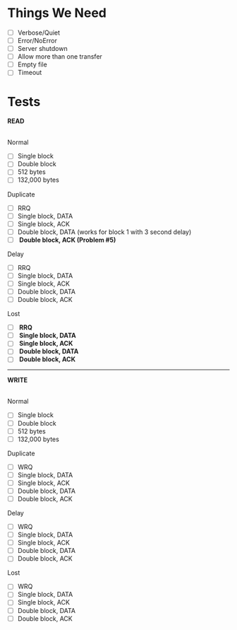 # Things We Need

- [ ] Verbose/Quiet
- [ ] Error/NoError
- [ ] Server shutdown
- [ ] Allow more than one transfer
- [ ] Empty file
- [ ] Timeout

# Tests

<b> READ </b><br><br>

Normal <br>
- [ ] Single block
- [ ] Double block
- [ ] 512 bytes
- [ ] 132,000 bytes

Duplicate <br>
- [ ] RRQ
- [ ] Single block, DATA
- [ ] Single block, ACK
- [ ] Double block, DATA (works for block 1 with 3 second delay)
- [ ] <b> Double block, ACK (Problem #5) </b>

Delay <br>
- [ ] RRQ
- [ ] Single block, DATA
- [ ] Single block, ACK
- [ ] Double block, DATA
- [ ] Double block, ACK

Lost <br>
- [ ] <b> RRQ </b>
- [ ] <b> Single block, DATA </b>
- [ ] <b> Single block, ACK </b>
- [ ] <b> Double block, DATA </b>
- [ ] <b> Double block, ACK </b>

<hr>

<b> WRITE </b><br><br>

Normal <br>
- [ ] Single block
- [ ] Double block
- [ ] 512 bytes
- [ ] 132,000 bytes

Duplicate <br>
- [ ] WRQ
- [ ] Single block, DATA
- [ ] Single block, ACK
- [ ] Double block, DATA
- [ ] Double block, ACK

Delay <br>
- [ ] WRQ
- [ ] Single block, DATA
- [ ] Single block, ACK
- [ ] Double block, DATA
- [ ] Double block, ACK

Lost <br>
- [ ] WRQ
- [ ] Single block, DATA
- [ ] Single block, ACK
- [ ] Double block, DATA
- [ ] Double block, ACK
